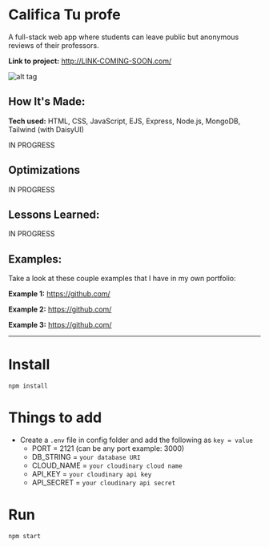 # Califica Tu profe
A full-stack web app where students can leave public but anonymous reviews of their professors.

**Link to project:** http://LINK-COMING-SOON.com/

![alt tag](#)

## How It's Made:

**Tech used:** HTML, CSS, JavaScript, EJS, Express, Node.js, MongoDB, Tailwind (with DaisyUI)

IN PROGRESS

## Optimizations

IN PROGRESS

## Lessons Learned:

IN PROGRESS

## Examples:
Take a look at these couple examples that I have in my own portfolio:

**Example 1:** https://github.com/

**Example 2:** https://github.com/

**Example 3:** https://github.com/

---

# Install

`npm install`

# Things to add

- Create a `.env` file in config folder and add the following as `key = value`
  - PORT = 2121 (can be any port example: 3000)
  - DB_STRING = `your database URI`
  - CLOUD_NAME = `your cloudinary cloud name`
  - API_KEY = `your cloudinary api key`
  - API_SECRET = `your cloudinary api secret`

# Run

`npm start`